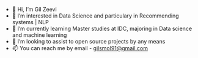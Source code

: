 - 👋 Hi, I’m Gil Zeevi
- 👀 I’m interested in Data Science and particulary in Recommending systems | NLP
- 🌱 I’m currently learning Master studies at IDC, majoring in Data science and machine learning
- 💞️ I’m looking to assist to open source projects by any means
- 📫 You can reach me by email - gilsmol91@gmail.com
